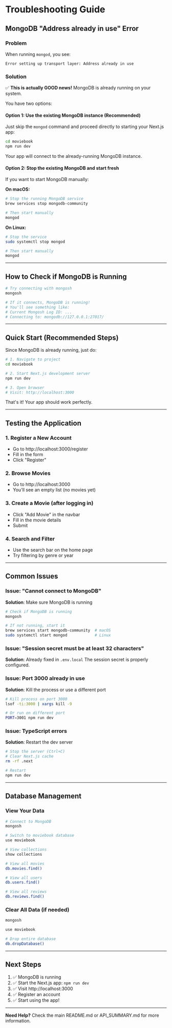 # Troubleshooting Guide

## MongoDB "Address already in use" Error

### Problem
When running `mongod`, you see:
```
Error setting up transport layer: Address already in use
```

### Solution
✅ **This is actually GOOD news!** MongoDB is already running on your system.

You have two options:

#### Option 1: Use the existing MongoDB instance (Recommended)
Just skip the `mongod` command and proceed directly to starting your Next.js app:

```bash
cd moviebook
npm run dev
```

Your app will connect to the already-running MongoDB instance.

#### Option 2: Stop the existing MongoDB and start fresh
If you want to start MongoDB manually:

**On macOS:**
```bash
# Stop the running MongoDB service
brew services stop mongodb-community

# Then start manually
mongod
```

**On Linux:**
```bash
# Stop the service
sudo systemctl stop mongod

# Then start manually
mongod
```

---

## How to Check if MongoDB is Running

```bash
# Try connecting with mongosh
mongosh

# If it connects, MongoDB is running!
# You'll see something like:
# Current Mongosh Log ID: ...
# Connecting to: mongodb://127.0.0.1:27017/
```

---

## Quick Start (Recommended Steps)

Since MongoDB is already running, just do:

```bash
# 1. Navigate to project
cd moviebook

# 2. Start Next.js development server
npm run dev

# 3. Open browser
# Visit: http://localhost:3000
```

That's it! Your app should work perfectly.

---

## Testing the Application

### 1. Register a New Account
- Go to http://localhost:3000/register
- Fill in the form
- Click "Register"

### 2. Browse Movies
- Go to http://localhost:3000
- You'll see an empty list (no movies yet)

### 3. Create a Movie (after logging in)
- Click "Add Movie" in the navbar
- Fill in the movie details
- Submit

### 4. Search and Filter
- Use the search bar on the home page
- Try filtering by genre or year

---

## Common Issues

### Issue: "Cannot connect to MongoDB"
**Solution**: Make sure MongoDB is running
```bash
# Check if MongoDB is running
mongosh

# If not running, start it
brew services start mongodb-community  # macOS
sudo systemctl start mongod            # Linux
```

### Issue: "Session secret must be at least 32 characters"
**Solution**: Already fixed in `.env.local`
The session secret is properly configured.

### Issue: Port 3000 already in use
**Solution**: Kill the process or use a different port
```bash
# Kill process on port 3000
lsof -ti:3000 | xargs kill -9

# Or run on different port
PORT=3001 npm run dev
```

### Issue: TypeScript errors
**Solution**: Restart the dev server
```bash
# Stop the server (Ctrl+C)
# Clear Next.js cache
rm -rf .next

# Restart
npm run dev
```

---

## Database Management

### View Your Data
```bash
# Connect to MongoDB
mongosh

# Switch to moviebook database
use moviebook

# View collections
show collections

# View all movies
db.movies.find()

# View all users
db.users.find()

# View all reviews
db.reviews.find()
```

### Clear All Data (if needed)
```bash
mongosh

use moviebook

# Drop entire database
db.dropDatabase()
```

---

## Next Steps

1. ✅ MongoDB is running
2. ✅ Start the Next.js app: `npm run dev`
3. ✅ Visit http://localhost:3000
4. ✅ Register an account
5. ✅ Start using the app!

---

**Need Help?**
Check the main README.md or API_SUMMARY.md for more information.